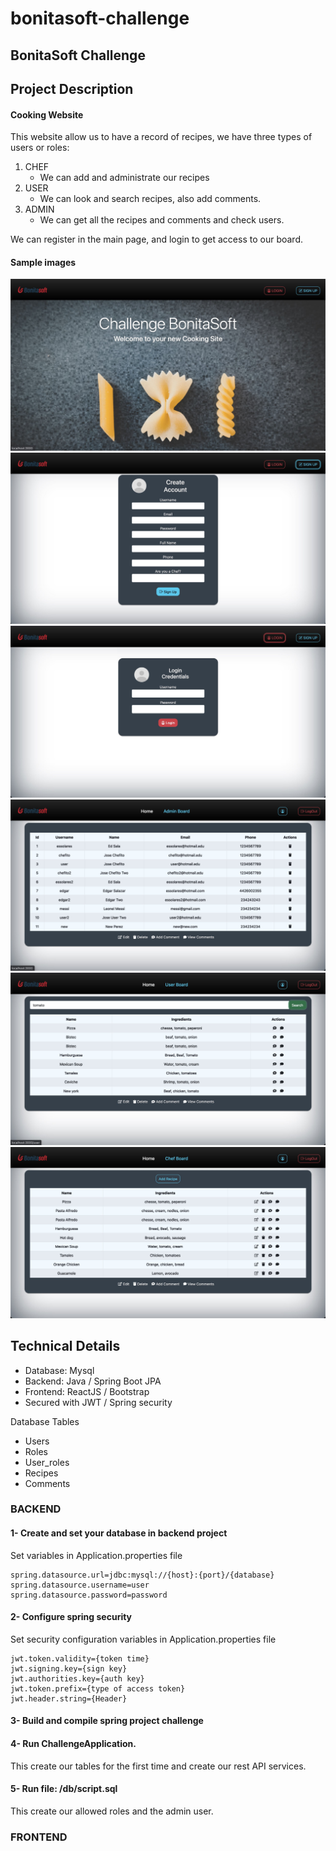 # bonitasoft-challenge
## BonitaSoft Challenge

## Project Description

#### Cooking Website
This website allow us to have a record of recipes, we have three types of users or roles:
1. CHEF
	- We can add and administrate our recipes
2. USER
	- We can look and search recipes, also add comments.
3. ADMIN
	- We can get all the recipes and comments and check users.

We can register in the main page, and login to get access to our board.

#### Sample images

![Alt text](/images/img.jpg?raw=true "Home")
![Alt text](/images/img1.jpg?raw=true "Register")
![Alt text](/images/img2.jpg?raw=true "LogIn")
![Alt text](/images/img3.jpg?raw=true "Admin")
![Alt text](/images/img4.jpg?raw=true "User")
![Alt text](/images/img5.jpg?raw=true "Chef")

## Technical Details
- Database: Mysql
- Backend: Java / Spring Boot JPA
- Frontend: ReactJS / Bootstrap
- Secured with JWT / Spring security

Database Tables
- Users
- Roles
- User_roles
- Recipes
- Comments

### BACKEND

#### 1- Create and set your database in backend project

Set variables in Application.properties file
```
spring.datasource.url=jdbc:mysql://{host}:{port}/{database}
spring.datasource.username=user
spring.datasource.password=password
```

#### 2- Configure spring security
Set security configuration variables in Application.properties file
```
jwt.token.validity={token time}
jwt.signing.key={sign key}
jwt.authorities.key={auth key}
jwt.token.prefix={type of access token}
jwt.header.string={Header}
```

#### 3- Build and compile spring project challenge

#### 4- Run ChallengeApplication.
This create our tables for the first time and create our rest API services.

#### 5- Run file: /db/script.sql
This create our allowed roles and the admin user.

### FRONTEND






